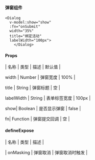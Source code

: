 #### 弹窗组件

```vue
<Dialog
  v-model:show="show"
  :fn="onSubmit"
  width="35%"
  title="绑定活动"
  labelWidth="100px">
    </Dialog>
```

#### Props

| 名称 | 类型 | 描述 | 默认值 |

width | Number | 弹窗宽度 | 100% |

title | String | 弹窗标题 | 空 |

labelWidth | String | 表单标签宽度 | 100px |

show| Boolean | 是否显示弹窗 | false |

fn| Function | 弹窗提交回调 | 空 |

#### defineExpose

| 名称 | 类型 | 描述 |

| onMasking | 弹窗取消 | 弹窗取消时触发 |
